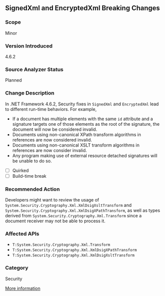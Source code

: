 ## SignedXml and EncryptedXml Breaking Changes

### Scope
Minor

### Version Introduced
4.6.2

### Source Analyzer Status
Planned

### Change Description

In .NET Framework 4.6.2, Security fixes in `SignedXml` and `EncryptedXml` lead
to different run-time behaviors. For example,

* If a document has multiple elements with the same `id` attribute and a
  signature targets one of those elements as the root of the signature, the
  document will now be considered invalid.
* Documents using non-canonical XPath transform algorithms in references are now
  considered invalid.
* Documents using non-canonical XSLT transform algorithms in references are now
  consider invalid.
* Any program making use of external resource detached signatures will be unable
  to do so.

- [ ] Quirked
- [ ] Build-time break

### Recommended Action

Developers might want to review the usage of
`System.Security.Cryptography.Xml.XmlDsigXsltTransform` and
`System.Security.Cryptography.Xml.XmlDsigXPathTransform`, as well as types
derived from `System.Security.Cryptography.Xml.Transform` since a document
receiver may not be able to process it.

### Affected APIs

* `T:System.Security.Cryptography.Xml.Transform`
* `T:System.Security.Cryptography.Xml.XmlDsigXPathTransform`
* `T:System.Security.Cryptography.Xml.XmlDsigXsltTransform`

### Category
Security

[More information](https://github.com/Microsoft/dotnet/blob/master/releases/net462/dotnet462-changes.md)

<!-- breaking change id: 156 -->
